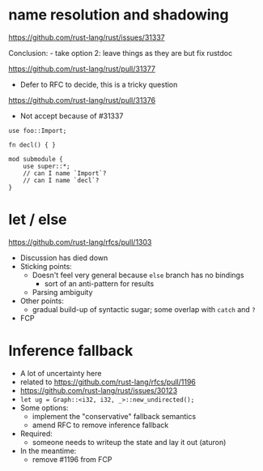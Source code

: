 # name resolution and shadowing

https://github.com/rust-lang/rust/issues/31337

Conclusion:
    - take option 2: leave things as they are but fix rustdoc

https://github.com/rust-lang/rust/pull/31377

- Defer to RFC to decide, this is a tricky question

https://github.com/rust-lang/rust/pull/31376

- Not accept because of #31337

```
use foo::Import;

fn decl() { }

mod submodule {
    use super::*;
    // can I name `Import`?
    // can I name `decl`?
}
```

# let / else

https://github.com/rust-lang/rfcs/pull/1303

- Discussion has died down
- Sticking points:
	- Doesn't feel very general because `else` branch has no bindings
	    - sort of an anti-pattern for results
	- Parsing ambiguity 
- Other points:
	- gradual build-up of syntactic sugar; some overlap with `catch` and `?`
- FCP

# Inference fallback

- A lot of uncertainty here
- related to https://github.com/rust-lang/rfcs/pull/1196
- https://github.com/rust-lang/rust/issues/30123
- `let ug = Graph::<i32, i32, _>::new_undirected();`
- Some options:
    - implement the "conservative" fallback semantics
    - amend RFC to remove inference fallback
- Required:
    - someone needs to writeup the state and lay it out (aturon)
- In the meantime:
    - remove #1196 from FCP
    
